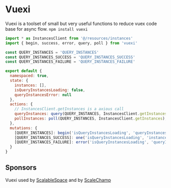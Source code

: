 # Vuexi
Vuexi is a toolset of small but very useful functions to reduce vuex code base for async flow.
```npm install vuexi```

```javascript
import * as InstancesClient from '@/resources/instances'
import { begin, success, error, query, poll } from 'vuexi'

const QUERY_INSTANCES = 'QUERY_INSTANCES'
const QUERY_INSTANCES_SUCCESS = 'QUERY_INSTANCES_SUCCESS'
const QUERY_INSTANCES_FAILURE = 'QUERY_INSTANCES_FAILURE'

export default {
  namespaced: true,
  state: {
    instances: [],
    isQueryInstancesLoading: false,
    queryInstancesError: null
  },
  actions: {
    // InstancesClient.getInstances is a axious call
    queryInstances: query(QUERY_INSTANCES, InstancesClient.getInstances), // used for initial load of state
    pollInstances: poll(QUERY_INSTANCES, InstancesClient.getInstances), // used for polling purposes with setInterval
  },
  mutations: {
    [QUERY_INSTANCES]: begin('isQueryInstancesLoading', 'queryInstancesError'), // essentialy is a macros to set isQueryInstancesLoading to true and queryInstancesError to null
    [QUERY_INSTANCES_SUCCESS]: one('isQueryInstancesLoading', 'instances'), // sets isQueryInstancesLoading to false and instances from axios data object provided to this mutation from "query" or "poll" helper
    [QUERY_INSTANCES_FAILURE]: error('isQueryInstancesLoading', 'queryInstancesError') // sets isQueryInstancesLoading to false and queryInstancesError to error from axious call provided to this mutation
  }
}
```

## Sponsors
Vuexi used by [ScalableSpace](https://scalablespace.net) and by [ScaleChamp](https://scalechamp.com)

